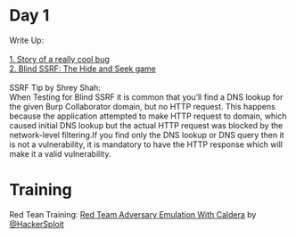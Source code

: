 # Day 1

Write Up: <br /><br />
<a href="https://infosecwriteups.com/story-of-a-really-cool-ssrf-bug-cf88a3800efc">1. Story of a really cool bug</a><br/>
<a href="https://medium.com/@shahjerry33/blind-ssrf-the-hide-seek-game-da9d0ecef2fb">2. Blind SSRF: The Hide and Seek game</a><br/><br/>
SSRF Tip by Shrey Shah:<br/>
When Testing for Blind SSRF  it is common that you’ll find a DNS lookup for the given Burp Collaborator domain, but no HTTP request. This happens because the application attempted to make HTTP request to domain, which caused initial DNS lookup but the actual HTTP request was blocked by the network-level filtering.If you find only the DNS lookup or DNS query then it is not a vulnerability, it is mandatory to have the HTTP response which will make it a valid vulnerability.

# Training
Red Tean Training: 
<a href="https://www.youtube.com/watch?v=EIHLXWnK1Dw">Red Team Adversary Emulation With Caldera</a>
by<a href="https://www.youtube.com/c/HackerSploit"> @HackerSploit</a>
